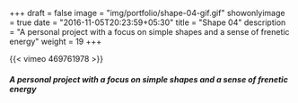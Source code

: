 +++
draft = false
image = "img/portfolio/shape-04-gif.gif"
showonlyimage = true
date = "2016-11-05T20:23:59+05:30"
title = "Shape 04"
description = "A personal project with a focus on simple shapes and a sense of frenetic energy"
weight = 19
+++

{{< vimeo 469761978 >}}  
##### A personal project with a focus on simple shapes and a sense of frenetic energy

